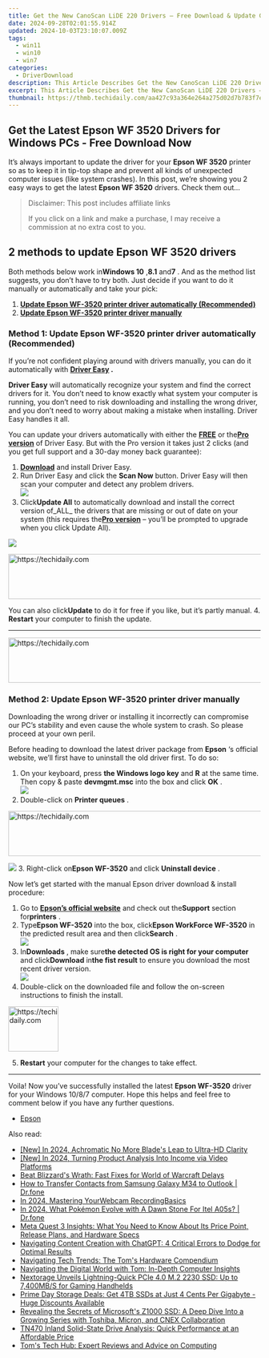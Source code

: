 ```yaml
---
title: Get the New CanoScan LiDE 220 Drivers – Free Download & Update Guide
date: 2024-09-28T02:01:55.914Z
updated: 2024-10-03T23:10:07.009Z
tags:
  - win11
  - win10
  - win7
categories:
  - DriverDownload
description: This Article Describes Get the New CanoScan LiDE 220 Drivers – Free Download & Update Guide
excerpt: This Article Describes Get the New CanoScan LiDE 220 Drivers – Free Download & Update Guide
thumbnail: https://thmb.techidaily.com/aa427c93a364e264a275d02d7b783f7e962d85c1fac24bb52cc0d4742cbe1750.jpg
---
```


## Get the Latest Epson WF 3520 Drivers for Windows PCs - Free Download Now

It’s always important to update the driver for your **Epson WF 3520**  printer so as to keep it in tip-top shape and prevent all kinds of unexpected computer issues (like system crashes).  In this post, we’re showing you 2 easy ways to get the latest **Epson WF 3520**  drivers. Check them out…

>  Disclaimer: This post includes affiliate links
>
>  If you click on a link and make a purchase, I may receive a commission at no extra cost to you.
>

## 2 methods to update Epson WF 3520 drivers

 Both methods below work in**Windows 10** ,**8.1** and**7** .  And as the method list suggests, you don’t have to try both. Just decide if you want to do it manually or automatically and take your pick:

1. **[Update Epson WF-3520 printer driver automatically (Recommended)](https://tools.techidaily.com/drivereasy/download/)**
2. **[Update Epson WF-3520 printer driver manually](https://tools.techidaily.com/drivereasy/download/)**

### Method 1: Update Epson WF-3520 printer driver automatically (Recommended)

 If you’re not confident playing around with drivers manually, you can do it automatically with **[Driver Easy](https://tools.techidaily.com/drivereasy/download/) .**

**Driver Easy**   will automatically recognize your system and find the correct drivers for it. You don’t need to know exactly what system your computer is running, you don’t need to risk downloading and installing the wrong driver, and you don’t need to worry about making a mistake when installing. Driver Easy handles it all.

 You can update your drivers automatically with either the **[FREE](https://tools.techidaily.com/drivereasy/download/)**  or the[**Pro version**](https://tools.techidaily.com/drivereasy/download/) of Driver Easy. But with the Pro version it takes just 2 clicks (and you get full support and a 30-day money back guarantee):

1. **[Download](https://tools.techidaily.com/drivereasy/download/)**  and install Driver Easy.
2. Run Driver Easy and click the **Scan Now** button. Driver Easy will then scan your computer and detect any problem drivers.  
![](https://images.drivereasy.com/wp-content/uploads/2018/11/img_5be2bd9e07d18.jpg)
3. Click**Update All** to automatically download and install the correct version of_ALL_ the drivers that are missing or out of date on your system (this requires the[**Pro version**](https://tools.techidaily.com/drivereasy/download/) – you’ll be prompted to upgrade when you click Update All).  

![](https://images.drivereasy.com/wp-content/uploads/2018/10/img_5bb83ebb46123.jpg)  

<!-- affiliate ads begin -->
<a href="https://coinrule.sjv.io/c/5597632/1958378/18409" target="_top" id="1958378">
  <img src="//a.impactradius-go.com/display-ad/18409-1958378" border="0" alt="https://techidaily.com" width="728" height="90"/>
</a>
<img height="0" width="0" src="https://coinrule.sjv.io/i/5597632/1958378/18409" style="position:absolute;visibility:hidden;" border="0" />
<!-- affiliate ads end -->

 You can also click**Update** to do it for free if you like, but it’s partly manual.
4. **Restart** your computer to finish the update.

---

<!-- affiliate ads begin -->
<a href="https://appsumo.8odi.net/c/5597632/2118315/7443" target="_top" id="2118315">
  <img src="//a.impactradius-go.com/display-ad/7443-2118315" border="0" alt="https://techidaily.com" width="728" height="90"/>
</a>
<img height="0" width="0" src="https://appsumo.8odi.net/i/5597632/2118315/7443" style="position:absolute;visibility:hidden;" border="0" />
<!-- affiliate ads end -->

### Method 2: Update Epson WF-3520 printer driver manually

 Downloading the wrong driver or installing it incorrectly can compromise our PC’s stability and even cause the whole system to crash. So please proceed at your own peril.

Before heading to download the latest driver package from **Epson**  ‘s official website, we’ll first have to uninstall the old driver first. To do so:

1. On your keyboard, press **the Windows logo key** and **R** at the same time. Then copy & paste **devmgmt.msc**  into the box and click **OK** .  
![](https://images.drivereasy.com/wp-content/uploads/2018/05/img_5afb9c1b96ba9.png)
2. Double-click on **Printer queues** .  

<!-- affiliate ads begin -->
<a href="https://laganoo.pxf.io/c/5597632/1528688/16446" target="_top" id="1528688">
  <img src="//a.impactradius-go.com/display-ad/16446-1528688" border="0" alt="https://techidaily.com" width="728" height="90"/>
</a>
<img height="0" width="0" src="https://laganoo.pxf.io/i/5597632/1528688/16446" style="position:absolute;visibility:hidden;" border="0" />
<!-- affiliate ads end -->

![](https://images.drivereasy.com/wp-content/uploads/2018/06/img_5b1a5b86a48f2.jpg)
3. Right-click on**Epson WF-3520**  and click **Uninstall device** .

 Now let’s get started with the manual Epson driver download & install procedure:

1. Go to **[Epson’s official website](https://epson.com/usa)**  and check out the**Support** section for**printers** .
2. Type**Epson WF-3520** into the box, click**Epson WorkForce WF-3520** in the predicted result area and then click**Search** .  
![](https://images.drivereasy.com/wp-content/uploads/2018/06/img_5b2a29076dffe.jpg)
3. In**Downloads** , make sure**the detected OS is right for your computer** and click**Download** in**the fist result** to ensure you download the most recent driver version.  
![](https://images.drivereasy.com/wp-content/uploads/2018/06/img_5b2a2a3de500f.jpg)
4. Double-click on the downloaded file and follow the on-screen instructions to finish the install.

<!-- affiliate ads begin -->
<a href="https://bluettius.sjv.io/c/5597632/2148619/17108" target="_top" id="2148619">
  <img src="//a.impactradius-go.com/display-ad/17108-2148619" border="0" alt="https://techidaily.com" width="100" height="90"/>
</a>
<img height="0" width="0" src="https://bluettius.sjv.io/i/5597632/2148619/17108" style="position:absolute;visibility:hidden;" border="0" />
<!-- affiliate ads end -->

5. **Restart** your computer for the changes to take effect.

---

Voila! Now you’ve successfully installed the latest **Epson WF-3520**  driver for your Windows 10/8/7 computer. Hope this helps and feel free to comment below if you have any further questions.

* [Epson](https://tools.techidaily.com/drivereasy/download/)

<ins class="adsbygoogle"
     style="display:block"
     data-ad-format="autorelaxed"
     data-ad-client="ca-pub-7571918770474297"
     data-ad-slot="1223367746"></ins>

<ins class="adsbygoogle"
     style="display:block"
     data-ad-client="ca-pub-7571918770474297"
     data-ad-slot="8358498916"
     data-ad-format="auto"
     data-full-width-responsive="true"></ins>

<span class="atpl-alsoreadstyle">Also read:</span>
<div><ul>
<li><a href="https://vp-tips.techidaily.com/new-in-2024-achromatic-no-more-blades-leap-to-ultra-hd-clarity/"><u>[New] In 2024, Achromatic No More Blade's Leap to Ultra-HD Clarity</u></a></li>
<li><a href="https://youtube-docs.techidaily.com/n-2024-turning-product-analysis-into-income-via-video-platforms/"><u>[New] In 2024, Turning Product Analysis Into Income via Video Platforms</u></a></li>
<li><a href="https://win-solutions.techidaily.com/1722999839621-beat-blizzards-wrath-fast-fixes-for-world-of-warcraft-delays/"><u>Beat Blizzard's Wrath: Fast Fixes for World of Warcraft Delays</u></a></li>
<li><a href="https://blog-min.techidaily.com/how-to-transfer-contacts-from-samsung-galaxy-m34-to-outlook-drfone-by-drfone-transfer-from-android-transfer-from-android/"><u>How to Transfer Contacts from Samsung Galaxy M34 to Outlook | Dr.fone</u></a></li>
<li><a href="https://on-screen-recording.techidaily.com/in-2024-mastering-yourwebcamrecordingbasics/"><u>In 2024, Mastering YourWebcam RecordingBasics</u></a></li>
<li><a href="https://android-pokemon-go.techidaily.com/in-2024-what-pokemon-evolve-with-a-dawn-stone-for-itel-a05s-drfone-by-drfone-virtual-android/"><u>In 2024, What Pokémon Evolve with A Dawn Stone For Itel A05s? | Dr.fone</u></a></li>
<li><a href="https://technical-tips.techidaily.com/meta-quest-3-insights-what-you-need-to-know-about-its-price-point-release-plans-and-hardware-specs/"><u>Meta Quest 3 Insights: What You Need to Know About Its Price Point, Release Plans, and Hardware Specs</u></a></li>
<li><a href="https://tech-haven.techidaily.com/navigating-content-creation-with-chatgpt-4-critical-errors-to-dodge-for-optimal-results/"><u>Navigating Content Creation with ChatGPT: 4 Critical Errors to Dodge for Optimal Results</u></a></li>
<li><a href="https://hardware-reviews.techidaily.com/navigating-tech-trends-the-toms-hardware-compendium/"><u>Navigating Tech Trends: The Tom's Hardware Compendium</u></a></li>
<li><a href="https://hardware-updates.techidaily.com/navigating-the-digital-world-with-tom-in-depth-computer-insights/"><u>Navigating the Digital World with Tom: In-Depth Computer Insights</u></a></li>
<li><a href="https://hardware-updates.techidaily.com/nextorage-unveils-lightning-quick-pcie-40-m2-2230-ssd-up-to-7400mbs-for-gaming-handhelds/"><u>Nextorage Unveils Lightning-Quick PCIe 4.0 M.2 2230 SSD: Up to 7,400MB/S for Gaming Handhelds</u></a></li>
<li><a href="https://hardware-updates.techidaily.com/prime-day-storage-deals-get-4tb-ssds-at-just-4-cents-per-gigabyte-huge-discounts-available/"><u>Prime Day Storage Deals: Get 4TB SSDs at Just 4 Cents Per Gigabyte - Huge Discounts Available</u></a></li>
<li><a href="https://hardware-updates.techidaily.com/revealing-the-secrets-of-microsofts-z1000-ssd-a-deep-dive-into-a-growing-series-with-toshiba-micron-and-cnex-collaboration/"><u>Revealing the Secrets of Microsoft's Z1000 SSD: A Deep Dive Into a Growing Series with Toshiba, Micron, and CNEX Collaboration</u></a></li>
<li><a href="https://hardware-updates.techidaily.com/tn470-inland-solid-state-drive-analysis-quick-performance-at-an-affordable-price/"><u>TN470 Inland Solid-State Drive Analysis: Quick Performance at an Affordable Price</u></a></li>
<li><a href="https://hardware-updates.techidaily.com/toms-tech-hub-expert-reviews-and-advice-on-computing/"><u>Tom's Tech Hub: Expert Reviews and Advice on Computing</u></a></li>
</ul></div>

